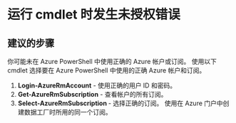 <properties 
    pageTitle="Unauthorized error when running a cmdlet" 
    description="运行 cmdlet 时收到未授权错误消息。" 
    service="microsoft.datafactory" 
    resource="datafactories"
    authors="spelluru"
    displayOrder="7"
    selfHelpType="resource"
    cloudEnvironments="public"
    supportTopicIds=""
    productPesIds=""
    resourceTags=""
/>


# 运行 cmdlet 时发生未授权错误

## **建议的步骤**
你可能未在 Azure PowerShell 中使用正确的 Azure 帐户或订阅。 使用以下 cmdlet 选择要在 Azure PowerShell 中使用的正确 Azure 帐户和订阅。 

1. **Login-AzureRmAccount** - 使用正确的用户 ID 和密码。
2. **Get-AzureRmSubscription** - 查看帐户的所有订阅。 
3. **Select-AzureRmSubscription <subscription name>** - 选择正确的订阅。 使用在 Azure 门户中创建数据工厂时所用的同一个订阅。


<!--HONumber=Jul16_HO1-->


